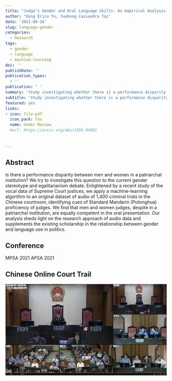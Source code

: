 ```yaml
---
title: "Judge’s Gender and Oral Language Skills: An Empirical Analysis of Chinese Courtroom Audio"
author: "Dong Erico Yu, Yuehong Cassandra Tai"
date: '2021-09-16'
slug: language-gender
categories:
  - Research
tags:
  - gender
  - language
  - machine-learning
doi: ''
publishDate: ''
publication_types:
  - ''
publication: ' '
summary: 'Study investigating whether there is a performance disparity between men and women in a patriarchal institution by using machine-learning on audio data.(Under Review)'
subtitle: 'Study investigating whether there is a performance disparity between men and women in a patriarchal institution by using machine-learning on audio data.(Under Review)'
featured: yes
links:
- icon: file-pdf
  icon_pack: fas
  name: Under Review
  #url: https://arxiv.org/abs/2105.04981
  

---
```


## Abstract 

Is there a performance disparity between men and women in a patriarchal institution? We try to investigate this question to the current gender stereotype and egalitarianism debate. Enlightened by a recent study of the vocal data of Supreme Court justices, we apply a machine-learning algorithm to an original dataset of audio of 1,400 criminal trials in the Chinese courtroom, identifying cues of Standard Mandarin (Putonghua) proficiency of judges. We find that men and women judges, despite in a patriarchal institution, are equally competent in the oral presentation. Our analysis sheds light on the research approach of audio data and supplements the existing scholarship in the relationship between gender and language use in politics.

## Conference

MPSA 2021
APSA 2021

## Chinese Online Court Trail

![online courtrail](online_trial.PNG)

